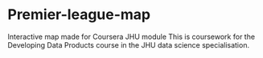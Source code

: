 # Premier-league-map
Interactive map made for Coursera JHU module
This is coursework for the Developing Data Products course in the JHU data science specialisation.
